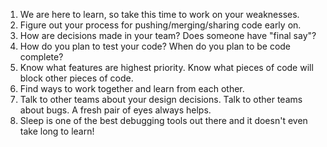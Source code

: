 1. We are here to learn, so take this time to work on your weaknesses.
1. Figure out your process for pushing/merging/sharing code early on.
1. How are decisions made in your team? Does someone have "final say"?
1. How do you plan to test your code? When do you plan to be code complete?
1. Know what features are highest priority. Know what pieces of code will block other pieces of code.
1. Find ways to work together and learn from each other.
1. Talk to other teams about your design decisions. Talk to other teams about bugs. A fresh pair of eyes always helps.
1. Sleep is one of the best debugging tools out there and it doesn't even take long to learn!
